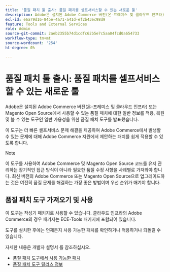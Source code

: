 ```yaml
---
title: '품질 패치 툴 출시: 품질 패치를 셀프서비스할 수 있는 새로운 툴'
description: Adobe은 설치된 Adobe Commerce 버전(온-프레미스 및 클라우드 인프라) 또는 Magento Open Source에서 사용할 수 있는 품질 패치에 대한 일반 정보를 적용, 복원 및 볼 수 있는 도구인 일반 가용성을 위한 품질 패치 도구를 발표했습니다.
exl-id: e6a79d16-84be-4a71-a41d-ef2b43ec98d9
feature: Tools and External Services
role: Admin
source-git-commit: 2aeb2355b74d1cdfc62b5e7c5aa04fcd0a654733
workflow-type: tm+mt
source-wordcount: '254'
ht-degree: 0%

---
```


# 품질 패치 툴 출시: 품질 패치를 셀프서비스할 수 있는 새로운 툴

Adobe은 설치된 Adobe Commerce 버전(온-프레미스 및 클라우드 인프라) 또는 Magento Open Source에서 사용할 수 있는 품질 패치에 대한 일반 정보를 적용, 복원 및 볼 수 있는 도구인 일반 가용성을 위한 품질 패치 도구를 발표했습니다.

이 도구는 더 빠른 셀프서비스 문제 해결을 제공하여 Adobe Commerce에서 발생할 수 있는 문제에 대해 Adobe Commerce 지원에서 제안하는 패치를 쉽게 적용할 수 있도록 합니다.

>[!NOTE]
>
>이 도구를 사용하여 Adobe Commerce 및 Magento Open Source 코드를 유지 관리하는 장기적인 접근 방식이 아니라 필요한 품질 수정 사항을 사례별로 가져와야 합니다. 최신 버전의 Adobe Commerce 또는 Magento Open Source으로 업그레이드하는 것은 여전히 품질 문제를 해결하는 가장 좋은 방법이며 우선 순위가 매겨야 합니다.

## 품질 패치 도구 가져오기 및 사용

이 도구는 작성기 패키지로 사용할 수 있습니다. 클라우드 인프라의 Adobe Commerce의 경우 패키지는 ECE-Tools 패키지에 포함되어 있습니다.

도구를 설치한 후에는 언제든지 사용 가능한 패치를 확인하거나 적용하거나 되돌릴 수 있습니다.

자세한 내용은 개발자 설명서 를 참조하십시오.

* [품질 패치 도구에서 사용 가능한 패치](https://experienceleague.adobe.com/tools/commerce-quality-patches/index.html?lang=ko)
* [품질 패치 도구 릴리스 정보](https://experienceleague.adobe.com/ko/docs/commerce-operations/tools/quality-patches-tool/release-notes)
